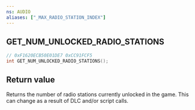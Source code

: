 ```yaml
---
ns: AUDIO
aliases: ["_MAX_RADIO_STATION_INDEX"]
---
```

## GET_NUM_UNLOCKED_RADIO_STATIONS

```c
// 0xF1620ECB50E01DE7 0xCC91FCF5
int GET_NUM_UNLOCKED_RADIO_STATIONS();
```


## Return value
Returns the number of radio stations currently unlocked in the game. This can change as a result of DLC and/or script calls.

